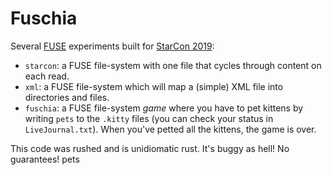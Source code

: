 Fuschia
=======

Several [FUSE](https://github.com/libfuse/libfuse) experiments built for [StarCon 2019](https://starcon.io/):

* `starcon`: a FUSE file-system with one file that cycles through content on each read.
* `xml`: a FUSE file-system which will map a (simple) XML file into directories and files.
* `fuschia`: a FUSE file-system *game* where you have to pet kittens by writing `pets` to the `.kitty` files (you can check your status in `LiveJournal.txt`). When you've petted all the kittens, the game is over.

This code was rushed and is unidiomatic rust. It's buggy as hell! No guarantees!
pets
